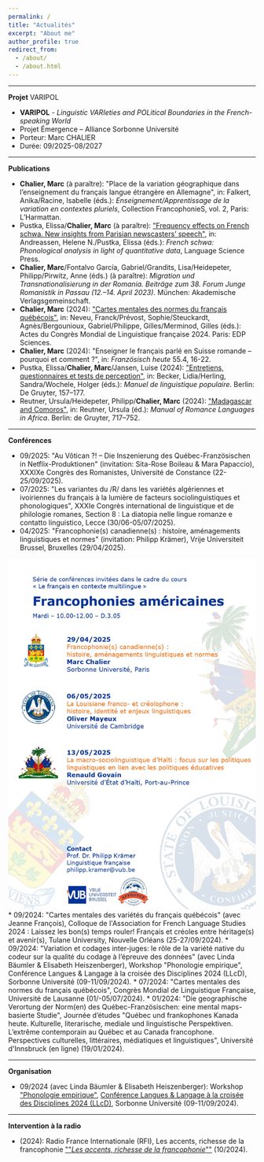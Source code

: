 ```yaml
---
permalink: /
title: "Actualités"
excerpt: "About me"
author_profile: true
redirect_from: 
  - /about/
  - /about.html
---
```


---
**Projet**
VARIPOL
* <b>VARIPOL</b> - <i>Linguistic VARIeties and POLitical Boundaries in the French-speaking World</i>
* Projet Émergence – Alliance Sorbonne Université
* Porteur: Marc CHALIER
* Durée: 09/2025-08/2027

---
**Publications**

* <b>Chalier, Marc</b> (à paraître): "Place de la variation géographique dans l’enseignement du français langue étrangère en Allemagne", in: Falkert, Anika/Racine, Isabelle (éds.): <i>Enseignement/Apprentissage de la variation en contextes pluriels</i>, Collection FrancophonieS, vol. 2, Paris: L’Harmattan.
* Pustka, Elissa/<b>Chalier, Marc</b> (à paraître): <a href="https://langsci-press.org/catalog/book/401">"Frequency effects on French schwa. New insights from Parisian newscasters’ speech"</a>, in: Andreassen, Helene N./Pustka, Elissa (éds.): <i>French schwa: Phonological analysis in light of quantitative data</i>, Language Science Press.
* <b>Chalier, Marc</b>/Fontalvo García, Gabriel/Grandits, Lisa/Heidepeter, Philipp/Pirwitz, Anne (éds.) (à paraître): <i>Migration und Transnationalisierung in der Romania. Beiträge zum 38. Forum Junge Romanistik in Passau (12.–14. April 2023)</i>. München: Akademische Verlagsgemeinschaft.
* <b>Chalier, Marc</b> (2024): <a href="https://www.shs-conferences.org/articles/shsconf/abs/2024/11/shsconf_cmlf2024_02002/shsconf_cmlf2024_02002.html">"Cartes mentales des normes du français québécois"</a>, in: Neveu, Franck/Prévost, Sophie/Steuckardt, Agnès/Bergounioux, Gabriel/Philippe, Gilles/Merminod, Gilles (éds.): Actes du Congrès Mondial de Linguistique française 2024. Paris: EDP Sciences.
* <b>Chalier, Marc</b> (2024): "Enseigner le français parlé en Suisse romande – pourquoi et comment ?", in: <i>Französisch heute</i> 55.4, 16-22.
* Pustka, Elissa/<b>Chalier, Marc</b>/Jansen, Luise (2024): <a href="https://www.degruyter.com/document/doi/10.1515/9783110489033-008/html">"Entretiens, questionnaires et tests de perception"</a>, in: Becker, Lidia/Herling, Sandra/Wochele, Holger (éds.): <i>Manuel de linguistique populaire</i>. Berlin: De Gruyter, 157–177.
* Reutner, Ursula/Heidepeter, Philipp/<b>Chalier, Marc</b> (2024): <a href="https://www.degruyter.com/document/doi/10.1515/9783110628869-032/html">"Madagascar and Comoros"</a>, in: Reutner, Ursula (éd.): <i>Manual of Romance Languages in Africa</i>. Berlin: de Gruyter, 717–752.

---
**Conférences**
* 09/2025: "Au Vôtican ?! – Die Inszenierung des Québec-Französischen in Netflix-Produktionen" (invitation: Sita-Rose Boileau & Mara Papaccio), XXXIXe Congrès des Romanistes, Université de Constance (22-25/09/2025).
* 07/2025: "Les variantes du /R/ dans les variétés algériennes et ivoiriennes du français à la lumière de facteurs sociolinguistiques et phonologiques", XXXIe Congrès international de linguistique et de philologie romanes, Section 8 : La diatopia nelle lingue romanze e contatto linguistico, Lecce (30/06-05/07/2025).
* 04/2025: "Francophonie(s) canadienne(s) : histoire, aménagements linguistiques et normes" (invitation: Philipp Krämer), Vrije Universiteit Brussel, Bruxelles (29/04/2025).
<center> <img src="images/Affiche_FrancophoniesAmericaines2025_page-0001.jpg" /> </center>
* 09/2024: "Cartes mentales des variétés du français québécois" (avec Jeanne François), Colloque de l'Association for French Language Studies 2024 : Laissez les bon(s) temps rouler! Français et créoles entre héritage(s) et avenir(s), Tulane University, Nouvelle Orléans (25-27/09/2024).
* 09/2024: "Variation et codages inter-juges: le rôle de la variété native du codeur sur la qualité du codage à l’épreuve des données" (avec Linda Bäumler & Elisabeth Heiszenberger), Workshop "Phonologie empirique", Conférence Langues & Langage à la croisée des Disciplines 2024 (LLcD), Sorbonne Université (09-11/09/2024).
* 07/2024: "Cartes mentales des normes du français québécois", Congrès Mondial de Linguistique Française, Université de Lausanne (01/-05/07/2024).
* 01/2024: "Die geographische Verortung der Norm(en) des Québec-Französischen: eine mental maps-basierte Studie", Journée d’études "Québec und frankophones Kanada heute. Kulturelle, literarische, mediale und linguistische Perspektiven. L’extrême contemporain au Québec et au Canada francophone. Perspectives culturelles, littéraires, médiatiques et linguistiques", Université d'Innsbruck (en ligne) (19/01/2024).

---
**Organisation**
* 09/2024 (avec Linda Bäumler & Elisabeth Heiszenberger):  Workshop <a href="https://llcd2024.sciencesconf.org/data/pages/WS_J.pdf">"Phonologie empirique"</a>, <a href="https://llcd2024.sciencesconf.org/">Conférence Langues & Langage à la croisée des Disciplines 2024 (LLcD)</a>, Sorbonne Université (09-11/09/2024).

---
**Intervention à la radio**
* (2024): Radio France Internationale (RFI), Les accents, richesse de la francophonie <a href="https://www.rfi.fr/fr/culture/20241004-marc-chalier-linguiste-il-y-a-autant-d-accents-que-de-locuteurs-francophones">""<i>Les accents, richesse de la francophonie</i>""</a> (10/2024).
